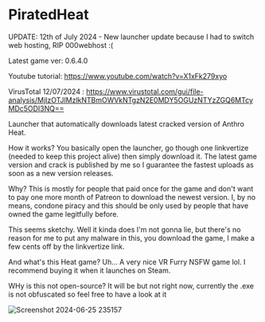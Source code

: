 # PiratedHeat

UPDATE: 12th of July 2024 - New launcher update because I had to switch web hosting, RIP 000webhost :(

Latest game ver: 0.6.4.0

Youtube tutorial: https://www.youtube.com/watch?v=X1xFk279xyo

VirusTotal 12/07/2024 : https://www.virustotal.com/gui/file-analysis/MjIzOTJlMzlkNTBmOWVkNTgzN2E0MDY5OGUzNTYzZGQ6MTcyMDc5ODI3NQ==

Launcher that automatically downloads latest cracked version of Anthro Heat.

How it works?
You basically open the launcher, go though one linkvertize (needed to keep this project alive) then simply download it. The latest game version and crack is published by me so I guarantee the fastest uploads as soon as a new version releases.

Why?
This is mostly for people that paid once for the game and don't want to pay one more month of Patreon to download the newest version. I, by no means, condone piracy and this should be only used by people that have owned the game legitfully before.

This seems sketchy.
Well it kinda does I'm not gonna lie, but there's no reason for me to put any malware in this, you download the game, I make a few cents off by the linkvertize link. 

And what's this Heat game?
Uh... A very nice VR Furry NSFW game lol. I recommend buying it when it launches on Steam.

WHy is this not open-source?
It will be but not right now, currently the .exe is not obfuscated so feel free to have a look at it

![Screenshot 2024-06-25 235157](https://github.com/johnnyon-thespot/PiratedHeat/assets/173853173/95075d88-37f2-4a74-b4e3-0fd35166bea1)

